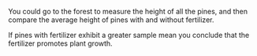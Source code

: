 You could go to the forest to measure the height of all the pines, and then compare the average height of pines with and without fertilizer.

If pines with fertilizer exhibit a greater sample mean you conclude that the fertilizer promotes plant growth.
